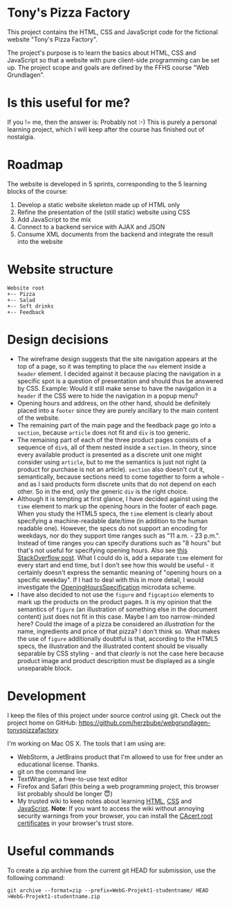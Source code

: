 # Tony's Pizza Factory

This project contains the HTML, CSS and JavaScript code for the fictional website "Tony's Pizza Factory".

The project's purpose is to learn the basics about HTML, CSS and JavaScript so that a website with pure client-side programming can be set up. The project scope and goals are defined by the FFHS course "Web Grundlagen".

# Is this useful for me?

If you != me, then the answer is: Probably not :-) This is purely a personal learning project, which I will keep after the course has finished out of nostalgia.

# Roadmap

The website is developed in 5 sprints, corresponding to the 5 learning blocks of the course:

1. Develop a static website skeleton made up of HTML only
1. Refine the presentation of the (still static) website using CSS
1. Add JavaScript to the mix
1. Connect to a backend service with AJAX and JSON
1. Consume XML documents from the backend and integrate the result into the website

# Website structure

```
Website root
+-- Pizza
+-- Salad
+-- Soft drinks
+-- Feedback
```

# Design decisions

* The wireframe design suggests that the site navigation appears at the top of a page, so it was tempting to place the `nav` element inside a `header` element. I decided against it because placing the navigation in a specific spot is a question of presentation and should thus be answered by CSS. Example: Would it still make sense to have the navigation in a `header` if the CSS were to hide the navigation in a popup menu?
* Opening hours and address, on the other hand, should be definitely placed into a `footer` since they are purely ancillary to the main content of the website.
* The remaining part of the main page and the feedback page go into a `section`, because `article` does not fit and `div` is too generic.
* The remaining part of each of the three product pages consists of a sequence of `div`s, all of them nested inside a `section`. In theory, since every available product is presented as a discrete unit one might consider using `article`, but to me the semantics is just not right (a product for purchase is not an article). `section` also doesn't cut it, semantically, because sections need to come together to form a whole - and as I said products form discrete units that do not depend on each other. So in the end, only the generic `div` is the right choice.
* Although it is tempting at first glance, I have decided against using the `time` element to mark up the opening hours in the footer of each page. When you study the HTML5 specs, the `time` element is clearly about specifying a machine-readable date/time (in addition to the human readable one). However, the specs do not support an encoding for weekdays, nor do they support time ranges such as "11 a.m. - 23 p.m.". Instead of time ranges you can specify durations such as "8 hours" but that's not useful for specifying opening hours. Also see [this StackOverflow post](https://stackoverflow.com/a/32539617/1054378). What I could do is, add a separate `time` element for every start and end time, but I don't see how this would be useful - it certainly doesn't express the semantic meaning of "opening hours on a specific weekday". If I had to deal with this in more detail, I would investigate the [OpeningHoursSpecification](http://schema.org/OpeningHoursSpecification) microdata scheme.
* I have also decided to not use the `figure` and `figcaption` elements to mark up the products on the product pages. It is my opinion that the semantics of `figure` (an illustration of something else in the document content) just does not fit in this case. Maybe I am too narrow-minded here? Could the image of a pizza be considered an *illustration* for the name, ingredients and price of that pizza? I don't think so. What makes the use of `figure` additionally doubtful is that, according to the HTML5 specs, the illustration and the illustrated content should be visually separable by CSS styling - and that *clearly* is not the case here because product image and product description must be displayed as a single unseparable block.

# Development

I keep the files of this project under source control using git. Check out the project home on GitHub: https://github.com/herzbube/webgrundlagen-tonyspizzafactory

I'm working on Mac OS X. The tools that I am using are:

* WebStorm, a JetBrains product that I'm allowed to use for free under an educational license. Thanks.
* git on the command line
* TextWrangler, a free-to-use text editor
* Firefox and Safari (this being a web programming project, this browser list probably should be longer 😇)
* My trusted wiki to keep notes about learning [HTML](https://wiki.herzbube.ch/index.php/LearningHTML), [CSS](https://wiki.herzbube.ch/index.php/LearningCSS) and [JavaScript](https://wiki.herzbube.ch/index.php/LearningJavaScript). **Note**: If you want to access the wiki without annoying security warnings from your browser, you can install the [CAcert root certificates](http://www.cacert.org/index.php?id=3) in your browser's trust store.

# Useful commands

To create a zip archive from the current git HEAD for submission, use the following command:

    git archive --format=zip --prefix=WebG-Projekt1-studentname/ HEAD >WebG-Projekt1-studentname.zip